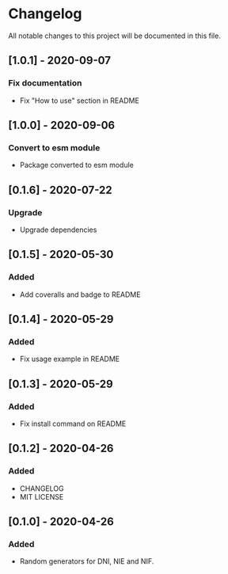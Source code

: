 # Changelog
All notable changes to this project will be documented in this file.

## [1.0.1] - 2020-09-07
### Fix documentation
* Fix "How to use" section in README

## [1.0.0] - 2020-09-06
### Convert to esm module
* Package converted to esm module

## [0.1.6] - 2020-07-22
### Upgrade
* Upgrade dependencies

## [0.1.5] - 2020-05-30
### Added
* Add coveralls and badge to README

## [0.1.4] - 2020-05-29
### Added
* Fix usage example in README

## [0.1.3] - 2020-05-29
### Added
* Fix install command on README

## [0.1.2] - 2020-04-26
### Added
* CHANGELOG
* MIT LICENSE

## [0.1.0] - 2020-04-26
### Added
* Random generators for DNI, NIE and NIF.